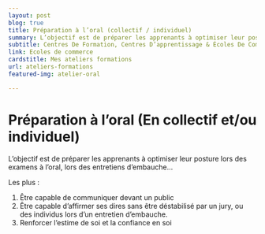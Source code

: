 ```yaml
---
layout: post
blog: true
title: Préparation à l’oral (collectif / individuel)
summary: L’objectif est de préparer les apprenants à optimiser leur posture lors des examens à l’oral, lors des entretiens d’embauche…
subtitle: Centres De Formation, Centres D’apprentissage & Écoles De Commerce
link: Ecoles de commerce
cardstitle: Mes ateliers formations
url: ateliers-formations
featured-img: atelier-oral

---
```


# Préparation à l’oral (En collectif et/ou individuel)

L’objectif est de préparer les apprenants à optimiser leur posture lors des examens à l’oral, lors des entretiens d’embauche…

Les plus :

1. Être capable de communiquer devant un public
2. Être capable d’affirmer ses dires sans être déstabilisé par un jury, ou des individus lors d’un entretien d’embauche.
3. Renforcer l’estime de soi et la confiance en soi


